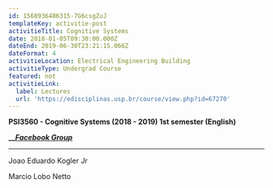 ```yaml
---
id: 1568936486315-7G6csgZuJ
templateKey: activitie-post
activitieTitle: Cognitive Systems
date: 2018-01-05T09:30:00.000Z
dateEnd: 2019-06-30T23:21:15.066Z
dateFormat: 4
activitieLocation: Electrical Engineering Building
activitieType: Undergrad Course
featured: not
activitieLink:
  label: Lectures
  url: 'https://edisciplinas.usp.br/course/view.php?id=67270'
---
```

**PSI3560 - Cognitive Systems (2018 - 2019)     1st semester   (English)**

**__**[**_Facebook Group_**](https://www.facebook.com/groups/399437180504975/)

- - -

Joao Eduardo Kogler Jr 

Marcio Lobo Netto
